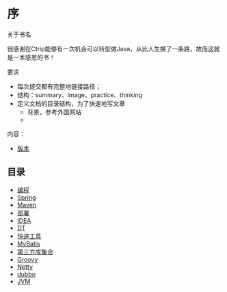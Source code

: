 # 序

关于书名

很感谢在Ctrip能够有一次机会可以转型做Java，从此人生换了一条路，故而这就是一本感恩的书！



要求

* 每次提交都有完整地链接路径；
* 结构：summary、image、practice、thinking
* 定义文档的目录结构，为了快速地写文章
  * 背景，参考外国网站
  * 

内容：

* [版本](ban-ben/)

## 目录

* [编程](bian-cheng/)
* [Spring](spring/)
* [Maven](maven.md)
* [部署](bu-shu/)
* [IDEA](idea/)
* [DT](dt/)
* [快速工具](fasttools.md)
* [MyBatis](mybatis/)
* [第三方库集合](thirdlibraries/)
* [Groovy](groovy.md)
* [Netty](netty.md)
* [dubbo](dubbo.md)
* [JVM](jvm/)

